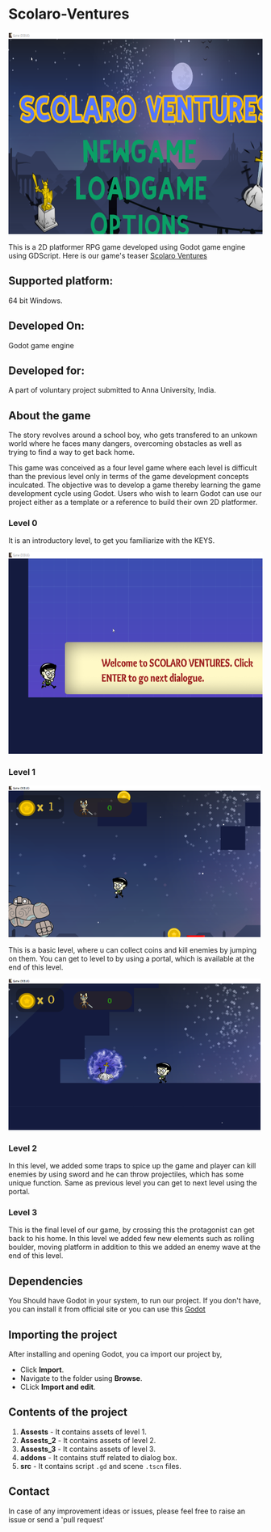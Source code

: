 # Scolaro-Ventures


<img src="Images/title_screen/front_pannel.png" width = "600" height ="400">



This is a 2D platformer RPG game developed using Godot game engine using GDScript. 
Here is our game's teaser [Scolaro Ventures](https://youtu.be/U_P7O-q04tQ)

## Supported platform:
64 bit Windows.

## Developed On:
Godot game engine <please input the version>
 
## Developed for:
A part of voluntary project submitted to Anna University, India.

## About the game
The story revolves around a school boy, who gets transfered to an unkown world where he faces many dangers, overcoming
obstacles as well as trying to find a way to get back home.

This game was conceived as a four level game where each level is difficult than the previous level only in terms of the game
development concepts inculcated. The objective was to develop a game thereby learning the game development cycle using Godot. Users
who wish to learn Godot can use our project either as a template or a reference to build their own 2D platformer.

### Level 0
It is an introductory level, to get you familiarize with the KEYS.

<img src="Images/lvl0/lvl0.png" width = "600" height ="400">




### Level 1

<img src="Images/lvl1/2021-03-05-15-55-08.png" width = "500" height ="300">


This is a basic level, where u can collect coins and kill enemies by jumping on them. You can get to level to by using 
a portal, which is available at the end of this level.

<img src="Images/lvl1/2021-03-05-15-56-59.png" width = "500" height ="300">

### Level 2
In this level, we added some traps to spice up the game and player can kill enemies by using sword and he can throw projectiles, 
which has some unique function. Same as previous level you can get to next level using the portal.

### Level 3
This is the final level of our game, by crossing this the protagonist can get back to his home. In this level we added few new elements such as 
rolling boulder, moving platform in addition to this we added an enemy wave at the end of this level.

## Dependencies
You Should have Godot in your system, to run our project. If you don't have, you can install it from official site or you can
use this [Godot](https://godotengine.org/download/windows)


## Importing the project
After installing and opening Godot, you ca import our project by,
* Click **Import**.
* Navigate to the folder using **Browse**.
* CLick **Import and edit**.

## Contents of the project
1. **Assests** - It contains assets of level 1.
2. **Assests_2** - It contains assets of level 2.
3. **Assests_3** - It contains assets of level 3.
4. **addons**    - It contains stuff related to dialog box.
5. **src**       - It contains script `.gd` and scene `.tscn` files. 

## Contact
In case of any improvement ideas or issues, please feel free to raise an issue or send a 'pull request'








 
